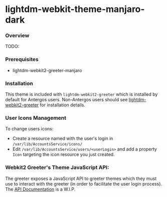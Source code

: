 # lightdm-webkit-theme-manjaro-dark



### Overview

TODO:

### Prerequisites
* lightdm-webkit2-greeter-manjaro

### Installation
This theme is included with `lightdm-webkit2-greeter` which is installed by default for Antergos users. Non-Antergos users should see [lightdm-webkit2-greeter](https://github.com/Antergos/lightdm-webkit2-greeter/) for installation details.

### User Icons Management

To change users icons:

* Create a resource named with the user's login in `/var/lib/AccountsService/icons/`
* Edit `/var/lib/AccountsService/users/<userLogin>` and add a property `Icon` targeting the icon resource you just created.

### Webkit2 Greeter's Theme JavaScript API:
The greeter exposes a JavaScript API to greeter themes which they must use to interact with the greeter (in order to facilitate the user login process). The [API Documentation](https://manjaro.com/wiki/development/lightdm-webkit2-greeter-theme-javascript-api/) is a W.I.P.

